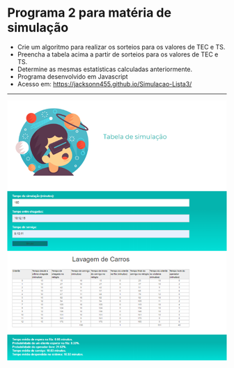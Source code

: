 Programa 2 para matéria de simulação
===============================================

- Crie um algoritmo para realizar os sorteios para os valores de TEC e TS.
- Preencha a tabela acima a partir de sorteios para os valores de TEC e TS.
- Determine as mesmas estatísticas calculadas anteriormente.
- Programa desenvolvido em Javascript
- Acesso em: https://jacksonn455.github.io/Simulacao-Lista3/

--------------------
 ![](https://github.com/jacksonn455/Simulacao-Lista3/blob/master/imagem.png)
